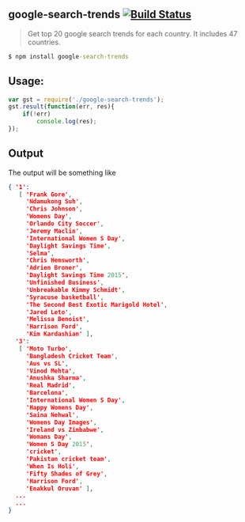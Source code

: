 ## google-search-trends [![Build Status](https://travis-ci.org/samarpanda/google-search-trends.svg?branch=master)](https://travis-ci.org/samarpanda/google-search-trends)

> Get top 20 google search trends for each country. It includes 47 countries.

```cmd
$ npm install google-search-trends
```

## Usage:

```js
var gst = require('./google-search-trends');
gst.result(function(err, res){
	if(!err)
		console.log(res);
});
```

## Output

The output will be something like

```json
{ '1':
   [ 'Frank Gore',
     'Ndamukong Suh',
     'Chris Johnson',
     'Womens Day',
     'Orlando City Soccer',
     'Jeremy Maclin',
     'International Women S Day',
     'Daylight Savings Time',
     'Selma',
     'Chris Hemsworth',
     'Adrien Broner',
     'Daylight Savings Time 2015',
     'Unfinished Business',
     'Unbreakable Kimmy Schmidt',
     'Syracuse basketball',
     'The Second Best Exotic Marigold Hotel',
     'Jared Leto',
     'Melissa Benoist',
     'Harrison Ford',
     'Kim Kardashian' ],
  '3':
   [ 'Moto Turbo',
     'Bangladesh Cricket Team',
     'Aus vs SL',
     'Vinod Mehta',
     'Anushka Sharma',
     'Real Madrid',
     'Barcelona',
     'International Women S Day',
     'Happy Womens Day',
     'Saina Nehwal',
     'Womens Day Images',
     'Ireland vs Zimbabwe',
     'Womans Day',
     'Women S Day 2015',
     'cricket',
     'Pakistan cricket team',
     'When Is Holi',
     'Fifty Shades of Grey',
     'Harrison Ford',
     'Enakkul Oruvan' ],
  ...
  ...
}
```